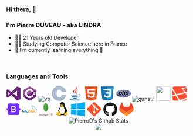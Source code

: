 ### Hi there, 👋

### I'm Pierre DUVEAU - aka LINDRA


- 👨‍💻 21 Years old Developer
- 👨‍🎓 Studying Computer Science here in France
- 🌱 I’m currently learning everything :rofl:

<br />

### Languages and Tools

<img alt="visualstudio" src="https://raw.githubusercontent.com/devicons/devicon/master/icons/visualstudio/visualstudio-plain.svg"  width="40" height="40">
<img alt="csharp" src="https://raw.githubusercontent.com/devicons/devicon/master/icons/csharp/csharp-original.svg"  width="40" height="40">
<img alt="vb" src="https://upload.wikimedia.org/wikipedia/commons/thumb/4/40/VB.NET_Logo.svg/1200px-VB.NET_Logo.svg.png"  width="40" height="40">
<img alt="c" src="https://raw.githubusercontent.com/devicons/devicon/master/icons/c/c-original.svg"  width="40" height="40">
<img alt="java" src="https://raw.githubusercontent.com/devicons/devicon/master/icons/java/java-original.svg"  width="40" height="40">
<img alt="htlm5" src="https://raw.githubusercontent.com/devicons/devicon/master/icons/html5/html5-original.svg"  width="40" height="40">
<img alt="css3" src="https://raw.githubusercontent.com/devicons/devicon/master/icons/css3/css3-original.svg"  width="40" height="40">
<img alt="php" src="https://raw.githubusercontent.com/devicons/devicon/master/icons/php/php-original.svg"  width="40" height="40">
<img alt="gunaui" src="https://gunaframework.com/assets/img/logos/guna-logo-deep.png"  width="120" height="30" >
<img atl="entityframework" src="https://upload.wikimedia.org/wikipedia/commons/thumb/e/ee/.NET_Core_Logo.svg/1024px-.NET_Core_Logo.svg.png" width="40" height="40" />
<img alt="laravel" src="https://raw.githubusercontent.com/devicons/devicon/master/icons/laravel/laravel-plain.svg"  width="40" height="40">
<img alt="bootstrap" src="https://raw.githubusercontent.com/devicons/devicon/master/icons/bootstrap/bootstrap-plain.svg"  width="40" height="40">
<img alt="mysql" src="https://raw.githubusercontent.com/devicons/devicon/master/icons/mysql/mysql-original-wordmark.svg"  width="40" height="40">
<img alt="mongodb" src="https://raw.githubusercontent.com/devicons/devicon/master/icons/mongodb/mongodb-original-wordmark.svg"  width="40" height="40">
<img alt="ubuntu" src="https://raw.githubusercontent.com/devicons/devicon/master/icons/linux/linux-original.svg"  width="40" height="40">
<img alt="windows" src="https://raw.githubusercontent.com/devicons/devicon/master/icons/windows8/windows8-original.svg"  width="40" height="40">
<img alt="git" src="https://raw.githubusercontent.com/devicons/devicon/master/icons/git/git-original.svg"  width="40" height="40">
<img alt="github" src="https://raw.githubusercontent.com/devicons/devicon/master/icons/github/github-original.svg"  width="40" height="40">
<img alt="gitlab" src="https://raw.githubusercontent.com/devicons/devicon/master/icons/gitlab/gitlab-original.svg"  width="40" height="40">



  <div align="center">
    <img alt="PierroD's Github Stats" src="https://github-readme-stats.vercel.app/api?username=PierroD&theme=buefy&show_icons=true&hide_border=true"/>
  </div>
  <div align="center">
    <img src="https://github-readme-stats.vercel.app/api/top-langs/?username=PierroD&layout=compact">
  </div>